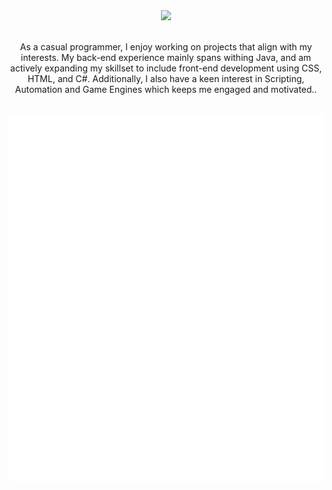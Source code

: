 <div align="center">
  <img src="https://discord.c99.nl/widget/theme-4/690921175538204723.png" width="300"/>
</div>
<br>
<p align="center">As a casual programmer, I enjoy working on projects that align with my interests. My back-end experience mainly spans withing Java, and am actively expanding my skillset to include front-end development using CSS, HTML, and C#. Additionally, I also have a keen interest in Scripting, Automation and Game Engines which keeps me engaged and motivated..</p>
<br>
<div align="center">
<a href="https://0xhannyu.github.io/hannyu/">
  <img align= "center" src="https://raw.githubusercontent.com/0xhannyu/0xhannyu/master/generated/languages.svg#gh-dark-mode-only"/>
  <img align= "center" src="https://raw.githubusercontent.com/0xhannyu/0xhannyu/master/generated/overview.svg#gh-dark-mode-only"/>
</a>
</div>
